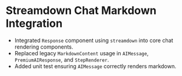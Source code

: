 # Streamdown Chat Markdown Integration

- Integrated `Response` component using `streamdown` into core chat rendering components.
- Replaced legacy `MarkdownContent` usage in `AIMessage`, `PremiumAIResponse`, and `StepRenderer`.
- Added unit test ensuring `AIMessage` correctly renders markdown.

